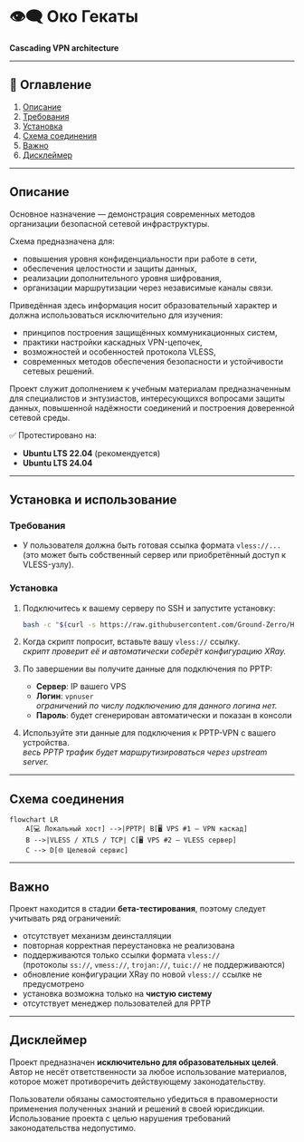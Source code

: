 # 👁️‍🗨️ Око Гекаты  
**Cascading VPN architecture**

---

## 📑 Оглавление
1. [Описание](#описание)
2. [Требования](#требования)
3. [Установка](#установка)
4. [Схема соединения](#схема-соединения)
5. [Важно](#важно)
6. [Дисклеймер](#дисклеймер)

---

## Описание

Основное назначение — демонстрация современных методов организации безопасной сетевой инфраструктуры.

Схема предназначена для:
- повышения уровня конфиденциальности при работе в сети,
- обеспечения целостности и защиты данных,
- реализации дополнительного уровня шифрования,
- организации маршрутизации через независимые каналы связи.

Приведённая здесь информация носит образовательный характер и должна использоваться исключительно для изучения:
- принципов построения защищённых коммуникационных систем,
- практики настройки каскадных VPN-цепочек,
- возможностей и особенностей протокола VLESS,
- современных методов обеспечения безопасности и устойчивости сетевых решений.

Проект служит дополнением к учебным материалам предназначенным для специалистов и энтузиастов, интересующихся вопросами защиты данных, 
повышенной надёжности соединений и построения доверенной сетевой среды.

✅ Протестировано на:
- **Ubuntu LTS 22.04** (рекомендуется)
- **Ubuntu LTS 24.04**

---

## Установка и использование

### Требования
- У пользователя должна быть готовая ссылка формата `vless://...`  
  (это может быть собственный сервер или приобретённый доступ к VLESS-узлу).

### Установка
1. Подключитесь к вашему серверу по SSH и запустите установку:
   ```bash
   bash -c "$(curl -s https://raw.githubusercontent.com/Ground-Zerro/HecateEye/main/hecate_eye-pptp-xray-vless.sh)"
   ```
2. Когда скрипт попросит, вставьте вашу `vless://` ссылку.  
   *скрипт проверит её и автоматически соберёт конфигурацию XRay.*

3. По завершении вы получите данные для подключения по PPTP:
   - **Сервер**: IP вашего VPS  
   - **Логин**: `vpnuser`  
     *ограничений по числу подключению для данного логина нет.*
   - **Пароль**: будет сгенерирован автоматически и показан в консоли  

4. Используйте эти данные для подключения к PPTP-VPN с вашего устройства.  
   *весь PPTP трафик будет маршрутизироваться через upstream server.*  

---

## Схема соединения

```mermaid
flowchart LR
    A[💻 Локальный хост] -->|PPTP| B[🖥️ VPS #1 — VPN каскад]
    B -->|VLESS / XTLS / TCP| C[🖥️ VPS #2 — VLESS сервер]
    C --> D[🌐 Целевой сервис]
```

---

## Важно

Проект находится в стадии **бета-тестирования**, поэтому следует учитывать ряд ограничений:

- отсутствует механизм деинсталляции  
- повторная корректная переустановка не реализована  
- поддерживаются только ссылки формата `vless://`  
  (протоколы `ss://`, `vmess://`, `trojan://`, `tuic://` не поддерживаются)  
- обновление конфигурации XRay по новой `vless://` ссылке не предусмотрено  
- установка возможна только на **чистую систему**  
- отсутствует менеджер пользователей для PPTP  

---

## Дисклеймер

Проект предназначен **исключительно для образовательных целей**.  
Автор не несёт ответственности за любое использование материалов, которое может противоречить действующему законодательству.

Пользователи обязаны самостоятельно убедиться в правомерности применения полученных знаний и решений в своей юрисдикции. 
Использование проекта с целью нарушения требований законодательства недопустимо.
